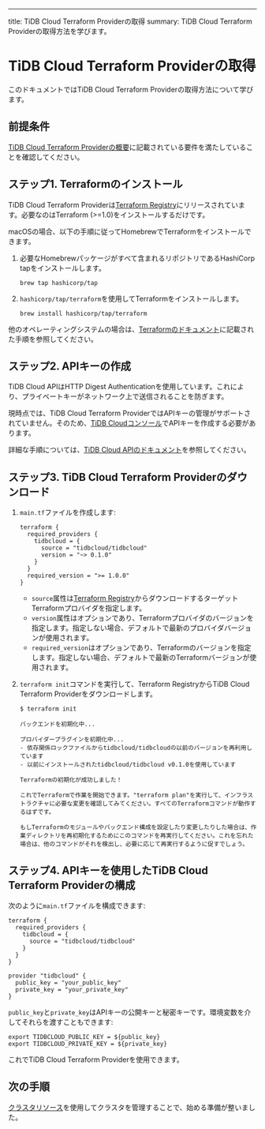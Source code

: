 ---
title: TiDB Cloud Terraform Providerの取得
summary: TiDB Cloud Terraform Providerの取得方法を学びます。

# TiDB Cloud Terraform Providerの取得

このドキュメントではTiDB Cloud Terraform Providerの取得方法について学びます。

## 前提条件

[TiDB Cloud Terraform Providerの概要](/tidb-cloud/terraform-tidbcloud-provider-overview.md#requirements)に記載されている要件を満たしていることを確認してください。

## ステップ1. Terraformのインストール

TiDB Cloud Terraform Providerは[Terraform Registry](https://registry.terraform.io/)にリリースされています。必要なのはTerraform (>=1.0)をインストールするだけです。

macOSの場合、以下の手順に従ってHomebrewでTerraformをインストールできます。

1. 必要なHomebrewパッケージがすべて含まれるリポジトリであるHashiCorp tapをインストールします。

    ```shell
    brew tap hashicorp/tap
    ```

2. `hashicorp/tap/terraform`を使用してTerraformをインストールします。

    ```shell
    brew install hashicorp/tap/terraform
    ```

他のオペレーティングシステムの場合は、[Terraformのドキュメント](https://learn.hashicorp.com/tutorials/terraform/install-cli)に記載された手順を参照してください。

## ステップ2. APIキーの作成

TiDB Cloud APIはHTTP Digest Authenticationを使用しています。これにより、プライベートキーがネットワーク上で送信されることを防ぎます。

現時点では、TiDB Cloud Terraform ProviderではAPIキーの管理がサポートされていません。そのため、[TiDB Cloudコンソール](https://tidbcloud.com/console/clusters)でAPIキーを作成する必要があります。

詳細な手順については、[TiDB Cloud APIのドキュメント](https://docs.pingcap.com/tidbcloud/api/v1beta#section/Authentication/API-Key-Management)を参照してください。

## ステップ3. TiDB Cloud Terraform Providerのダウンロード

1. `main.tf`ファイルを作成します:

   ```
   terraform {
     required_providers {
       tidbcloud = {
         source = "tidbcloud/tidbcloud"
         version = "~> 0.1.0"
       }
     }
     required_version = ">= 1.0.0"
   }
   ```

   - `source`属性は[Terraform Registry](https://registry.terraform.io/)からダウンロードするターゲットTerraformプロバイダを指定します。
   - `version`属性はオプションであり、Terraformプロバイダのバージョンを指定します。指定しない場合、デフォルトで最新のプロバイダバージョンが使用されます。
   - `required_version`はオプションであり、Terraformのバージョンを指定します。指定しない場合、デフォルトで最新のTerraformバージョンが使用されます。

2. `terraform init`コマンドを実行して、Terraform RegistryからTiDB Cloud Terraform Providerをダウンロードします。

   ```
   $ terraform init

   バックエンドを初期化中...

   プロバイダープラグインを初期化中...
   - 依存関係ロックファイルからtidbcloud/tidbcloudの以前のバージョンを再利用しています
   - 以前にインストールされたtidbcloud/tidbcloud v0.1.0を使用しています

   Terraformの初期化が成功しました！

   これでTerraformで作業を開始できます。"terraform plan"を実行して、インフラストラクチャに必要な変更を確認してみてください。すべてのTerraformコマンドが動作するはずです。

   もしTerraformのモジュールやバックエンド構成を設定したり変更したりした場合は、作業ディレクトリを再初期化するためにこのコマンドを再実行してください。これを忘れた場合は、他のコマンドがそれを検出し、必要に応じて再実行するように促すでしょう。
   ```

## ステップ4. APIキーを使用したTiDB Cloud Terraform Providerの構成

次のように`main.tf`ファイルを構成できます:

```
terraform {
  required_providers {
    tidbcloud = {
      source = "tidbcloud/tidbcloud"
    }
  }
}

provider "tidbcloud" {
  public_key = "your_public_key"
  private_key = "your_private_key"
}
```

`public_key`と`private_key`はAPIキーの公開キーと秘密キーです。環境変数を介してそれらを渡すこともできます:

```
export TIDBCLOUD_PUBLIC_KEY = ${public_key}
export TIDBCLOUD_PRIVATE_KEY = ${private_key}
```

これでTiDB Cloud Terraform Providerを使用できます。

## 次の手順

[クラスタリソース](/tidb-cloud/terraform-use-cluster-resource.md)を使用してクラスタを管理することで、始める準備が整いました。